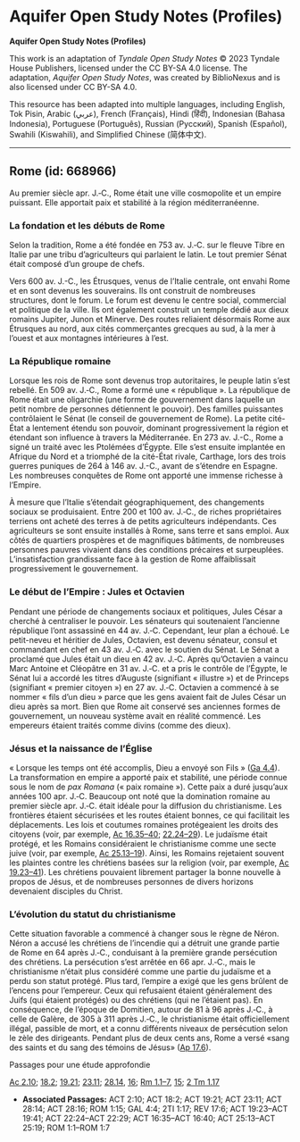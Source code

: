 # Aquifer Open Study Notes (Profiles)

**Aquifer Open Study Notes (Profiles)**

This work is an adaptation of *Tyndale Open Study Notes* © 2023 Tyndale House Publishers, licensed under the CC BY\-SA 4\.0 license. The adaptation, *Aquifer Open Study Notes*, was created by BiblioNexus and is also licensed under CC BY\-SA 4\.0\.

This resource has been adapted into multiple languages, including English, Tok Pisin, Arabic (عربي), French (Français), Hindi (हिंदी), Indonesian (Bahasa Indonesia), Portuguese (Português), Russian (Русский), Spanish (Español), Swahili (Kiswahili), and Simplified Chinese (简体中文).



--------------------------------

## Rome (id: 668966)

Au premier siècle apr. J.‑C., Rome était une ville cosmopolite et un empire puissant. Elle apportait paix et stabilité à la région méditerranéenne.

### La fondation et les débuts de Rome

Selon la tradition, Rome a été fondée en 753 av. J.‑C. sur le fleuve Tibre en Italie par une tribu d’agriculteurs qui parlaient le latin. Le tout premier Sénat était composé d’un groupe de chefs.

Vers 600 av. J.\-C., les Étrusques, venus de l’Italie centrale, ont envahi Rome et en sont devenus les souverains. Ils ont construit de nombreuses structures, dont le forum. Le forum est devenu le centre social, commercial et politique de la ville. Ils ont également construit un temple dédié aux dieux romains Jupiter, Junon et Minerve. Des routes reliaient désormais Rome aux Étrusques au nord, aux cités commerçantes grecques au sud, à la mer à l’ouest et aux montagnes intérieures à l’est.

### La République romaine

Lorsque les rois de Rome sont devenus trop autoritaires, le peuple latin s’est rebellé. En 509 av. J.‑C., Rome a formé une « république ». La république de Rome était une oligarchie (une forme de gouvernement dans laquelle un petit nombre de personnes détiennent le pouvoir). Des familles puissantes contrôlaient le Sénat (le conseil de gouvernement de Rome). La petite cité\-État a lentement étendu son pouvoir, dominant progressivement la région et étendant son influence à travers la Méditerranée. En 273 av. J.\-C., Rome a signé un traité avec les Ptolémées d’Égypte. Elle s’est ensuite implantée en Afrique du Nord et a triomphé de la cité\-État rivale, Carthage, lors des trois guerres puniques de 264 à 146 av. J.\-C., avant de s’étendre en Espagne. Les nombreuses conquêtes de Rome ont apporté une immense richesse à l’Empire.

À mesure que l’Italie s’étendait géographiquement, des changements sociaux se produisaient. Entre 200 et 100 av. J.‑C., de riches propriétaires terriens ont acheté des terres à de petits agriculteurs indépendants. Ces agriculteurs se sont ensuite installés à Rome, sans terre et sans emploi. Aux côtés de quartiers prospères et de magnifiques bâtiments, de nombreuses personnes pauvres vivaient dans des conditions précaires et surpeuplées. L’insatisfaction grandissante face à la gestion de Rome affaiblissait progressivement le gouvernement.

### Le début de l’Empire : Jules et Octavien

Pendant une période de changements sociaux et politiques, Jules César a cherché à centraliser le pouvoir. Les sénateurs qui soutenaient l’ancienne république l’ont assassiné en 44 av. J.‑C. Cependant, leur plan a échoué. Le petit\-neveu et héritier de Jules, Octavien, est devenu sénateur, consul et commandant en chef en 43 av. J.‑C. avec le soutien du Sénat. Le Sénat a proclamé que Jules était un dieu en 42 av. J.‑C. Après qu’Octavien a vaincu Marc Antoine et Cléopâtre en 31 av. J.‑C. et a pris le contrôle de l’Égypte, le Sénat lui a accordé les titres d’Auguste (signifiant « illustre ») et de Princeps (signifiant « premier citoyen ») en 27 av. J.‑C. Octavien a commencé à se nommer « fils d’un dieu » parce que les gens avaient fait de Jules César un dieu après sa mort. Bien que Rome ait conservé ses anciennes formes de gouvernement, un nouveau système avait en réalité commencé. Les empereurs étaient traités comme divins (comme des dieux).

### Jésus et la naissance de l’Église

« Lorsque les temps ont été accomplis, Dieu a envoyé son Fils » ([Ga 4\.4](https://ref.ly/Gal4:4)). La transformation en empire a apporté paix et stabilité, une période connue sous le nom de *pax Romana* (« paix romaine »). Cette paix a duré jusqu’aux années 100 apr. J.‑C. Beaucoup ont noté que la domination romaine au premier siècle apr. J.‑C. était idéale pour la diffusion du christianisme. Les frontières étaient sécurisées et les routes étaient bonnes, ce qui facilitait les déplacements. Les lois et coutumes romaines protégeaient les droits des citoyens (voir, par exemple, [Ac 16\.35–40](https://ref.ly/Acts16:35-Acts16:40); [22\.24–29](https://ref.ly/Acts22:24-Acts22:29)). Le judaïsme était protégé, et les Romains considéraient le christianisme comme une secte juive (voir, par exemple, [Ac 25\.13–19](https://ref.ly/Acts25:13-Acts25:19)). Ainsi, les Romains rejetaient souvent les plaintes contre les chrétiens basées sur la religion (voir, par exemple, [Ac 19\.23–41](https://ref.ly/Acts19:23-Acts19:41)). Les chrétiens pouvaient librement partager la bonne nouvelle à propos de Jésus, et de nombreuses personnes de divers horizons devenaient disciples du Christ.

### L’évolution du statut du christianisme

Cette situation favorable a commencé à changer sous le règne de Néron. Néron a accusé les chrétiens de l’incendie qui a détruit une grande partie de Rome en 64 après J.‑C., conduisant à la première grande persécution des chrétiens. La persécution s’est arrêtée en 66 apr. J.‑C., mais le christianisme n’était plus considéré comme une partie du judaïsme et a perdu son statut protégé. Plus tard, l’empire a exigé que les gens brûlent de l’encens pour l’empereur. Ceux qui refusaient étaient généralement des Juifs (qui étaient protégés) ou des chrétiens (qui ne l’étaient pas). En conséquence, de l’époque de Domitien, autour de 81 à 96 après J.‑C., à celle de Galère, de 305 à 311 après J.‑C., le christianisme était officiellement illégal, passible de mort, et a connu différents niveaux de persécution selon le zèle des dirigeants. Pendant plus de deux cents ans, Rome a versé «sang des saints et du sang des témoins de Jésus» ([Ap 17\.6](https://ref.ly/Rev17:6)).

Passages pour une étude approfondie

[Ac 2\.10](https://ref.ly/Acts2:10); [18\.2](https://ref.ly/Acts18:2); [19\.21](https://ref.ly/Acts19:21); [23\.11](https://ref.ly/Acts23:11); [28\.14](https://ref.ly/Acts28:14), [16](https://ref.ly/Acts28:16); [Rm 1\.1–7](https://ref.ly/Rom1:1-Rom1:7), [15](https://ref.ly/Rom1:15); [2 Tm 1\.17](https://ref.ly/2Tim1:17)

* **Associated Passages:** ACT 2:10; ACT 18:2; ACT 19:21; ACT 23:11; ACT 28:14; ACT 28:16; ROM 1:15; GAL 4:4; 2TI 1:17; REV 17:6; ACT 19:23–ACT 19:41; ACT 22:24–ACT 22:29; ACT 16:35–ACT 16:40; ACT 25:13–ACT 25:19; ROM 1:1–ROM 1:7

